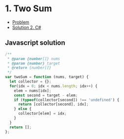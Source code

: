# 1. Two Sum

- [Problem](index)
- [Solution 2. C#](solution-2-csharp)


## Javascript solution

```javascript
/**
 * @param {number[]} nums
 * @param {number} target
 * @return {number[]}
 */
var twoSum = function (nums, target) {
  let collector = {};
  for(idx = 0; idx < nums.length; idx++) {
    elem = nums[idx];
    const second = target - elem;
    if (typeof(collector[second]) !== 'undefined') {
      return [collector[second], idx];
    } else {
      collector[elem] = idx;
    }
  }
  return [];
};
```